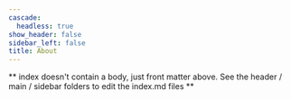 ```yaml
---
cascade:
  headless: true
show_header: false
sidebar_left: false
title: About
---
```


** index doesn't contain a body, just front matter above.
See the header / main / sidebar folders to edit the index.md files **
